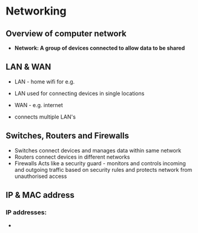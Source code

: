 # Networking

## Overview of computer network
- **Network: A group of devices connected to allow data to be shared**

## LAN & WAN
- LAN - home wifi for e.g. 
- LAN used for connecting devices in single locations

- WAN - e.g. internet 
- connects multiple LAN's

## Switches, Routers and Firewalls

- Switches connect devices and manages data within same network 
- Routers connect devices in different networks
- Firewalls Acts like a security guard - monitors and controls incoming and outgoing traffic based on security rules and protects network from unauthorised access

## IP & MAC address
 ### IP addresses:

- 